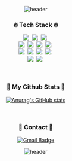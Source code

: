 <div align="center">
  
![header](https://capsule-render.vercel.app/api?type=waving&color=gradient&height=200&section=header&text=Hello&fontSize=70&fontAlignY=40&fontColot=000000)

<h3 align="center">🔥 Tech Stack 🔥</h3>
<p align="center">
  <img src="https://img.shields.io/badge/Java-007396?style=flat-square&logo=Java&logoColor=white"/></a>&nbsp
  <img src="https://img.shields.io/badge/Javascript-ffb13b?style=flat-square&logo=javascript&logoColor=white"/></a>&nbsp 
  <img src="https://img.shields.io/badge/Python-3766AB?style=flat-square&logo=Python&logoColor=white"/></a>&nbsp 
  <br>
  <img src="https://img.shields.io/badge/Spring-6DB33F?style=flat-square&logo=Spring&logoColor=white"/></a>&nbsp
  <img src="https://img.shields.io/badge/SpringBoot-6DB33F?style=flat-square&logo=SpringBoot&logoColor=white"/></a>&nbsp 
  <img src="https://img.shields.io/badge/Node.js-339933?style=flat-square&logo=Node.js&logoColor=white"/></a>&nbsp
  <img src="https://img.shields.io/badge/Koa-33333D?style=flat-square&logo=Koa&logoColor=white"/></a>&nbsp
  <br>
  <img src="https://img.shields.io/badge/MySql-4479A1?style=flat-square&logo=MySql&logoColor=white"/></a>&nbsp 
  <img src="https://img.shields.io/badge/AWS-232F3E?style=flat-square&logo=AmazonAWS&logoColor=white"/></a>&nbsp 
  <img src="https://img.shields.io/badge/Terraform-7B42BC?style=flat-square&logo=Terraform&logoColor=white"/></a>&nbsp 
  <img src="https://img.shields.io/badge/Jenkins-D24939?style=flat-square&logo=Jenkins&logoColor=white"/></a>&nbsp 
  <br>
  <img src="https://img.shields.io/badge/Git-F05032?style=flat-square&logo=Git&logoColor=white"/></a>&nbsp 
  <img src="https://img.shields.io/badge/Github-181717?style=flat-square&logo=Github&logoColor=white"/></a>&nbsp 
</p>

<br>
<h3>🐥 My Github Stats 🐥</h3>
  
[![Anurag's GitHub stats](https://github-readme-stats.vercel.app/api?username=lwnh&show_icons=true&theme=buefy&include_all_commits=ture)](https://github.com/anuraghazra/github-readme-stats)



<br>
<h3>💌 Contact 💌</h3>
  
[![Gmail Badge](https://img.shields.io/badge/Gmail-d14836?style=flat-square&logo=Gmail&logoColor=white&link=mailto:eo8umi@gmail.com)](mailto:eo8umi@gmail.com)

![header](https://capsule-render.vercel.app/api?type=waving&color=gradient&height=100&section=footer)
</div>
